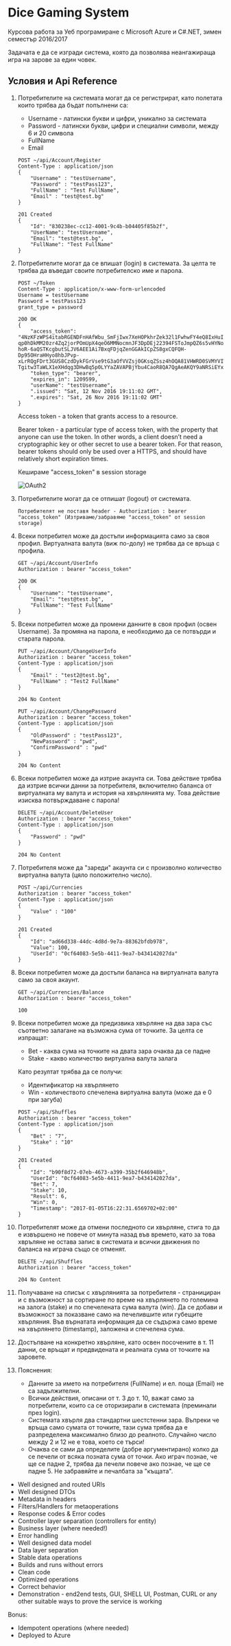 ﻿# Dice Gaming System
Курсова работа за Уеб програмиране с Microsoft Azure и C#.NET, зимен семестър 2016/2017

Задачата е да се изгради система, която да позволява неангажираща игра на зарове за един човек.

## Условия и Api Reference
1. Потребителите на системата могат да се регистрират, като полетата които трябва да бъдат попълнени са:
    - Username - латински букви и цифри, уникално за системата
    - Password - латински букви, цифри и специални символи, между 6 и 20 символа
    - FullName
    - Email

    ```
    POST ~/api/Account/Register
    Content-Type : application/json
    {
        "Username" : "testUsername",
        "Password" : "testPass123",
        "FullName" : "Test FullName",
        "Email" : "test@test.bg"
    }

    201 Created
	{
		"Id": "830238ec-cc12-4001-9c4b-b04405f85b2f",
		"UserName": "testUsername",
		"Email": "test@test.bg",
		"FullName": "Test FullName"
	}
    ```

2. Потребителите могат да се впишат (login) в системата. За целта те трябва да въведат своите потребителско име и парола.

    ```
    POST ~/Token
    Content-Type : application/x-www-form-urlencoded
    Username = testUsername
    Password = testPass123
    grant_type = password

    200 OK
    {
        "access_token": "4NzKFzWPS4itabRGENDFnHAfWbu_SmFjIwx7XeHOPkhrZek32l1FwhwFY4eQ8IxHuIvLDICwKmpVl6mDAS0XOAtDE0nAs4glXceuVhAqOfj1pkfFgoe-qp0hDkMM20zr4Zq2jorPOmUpX4qeO6MMNocmnJF3DpDEj22394FSToJmpQZ6s5vHYNoFqhaPR3d5LW2Y-hoR-6aQSTKcgbutSLJV6AEE1Ai7BxqFDjqZenGGAkICpZS8gxCQFQH-Dp95OHraHHyo8hbJPvp-xLrRQgFDrt3GUS8CzdDykFGrVse9tG3aOfVVZsj0GKsqZSsz4hOQA81VHWRD0SVMYVIW00Mv3Jau8TLhmgRfGEDi7SUPYgpNTvvsLJqbXiJitfaHnYF6HpM-Tgitw3TaWLX1eXHdqg3DHwBq5p0LYYaZAVAPBjYbu4CaoR8QA7QgAeAKQY9aNRSiEYxSLAMED0QFMBI4xsNsP2atNtzCE3pQlpM",
        "token_type": "bearer",
        "expires_in": 1209599,
        "userName": "testUsername",
        ".issued": "Sat, 12 Nov 2016 19:11:02 GMT",
        ".expires": "Sat, 26 Nov 2016 19:11:02 GMT"
    }
    ```

    Access token - a token that grants access to a resource.

    Bearer token - a particular type of access token, with the property that anyone can use the token. In other words, a client doesn’t need a cryptographic key or other secret to use a bearer token. For that reason, bearer tokens should only be used over a HTTPS, and should have relatively short expiration times.

    Кешираме "access_token" в session storage

    ![OAuth2](https://github.com/BiserSirakov/DiceGamingSystemApi/blob/master/oauth07.png)

3. Потребителите могат да се отпишат (logout) от системата.

    ```
    Потребителят не поставя header - Authorization : bearer "access_token" (Изтриваме/забравяме "access_token" от session storage)
    ```

4. Всеки потребител може да достъпи информацията само за своя профил. Виртуалната валута (виж по-долу) не трябва да се връща с профила.

    ```
    GET ~/api/Account/UserInfo
    Authorization : bearer "access_token"

    200 OK
    {
        "Username": "testUsername",
        "Email": "test@test.bg",
        "FullName": "Test FullName"
    }
    ```

5. Всеки потребител може да промени данните в своя профил (освен Username). За промяна на парола, е необходимо да се потвърди и старата парола.

    ```
    PUT ~/api/Account/ChangeUserInfo
    Authorization : bearer "access_token"
    Content-Type : application/json
    {
		"Email" : "test2@test.bg",
		"FullName" : "Test2 FullName"
	}

    204 No Content
    ```
	
	```
    PUT ~/api/Account/ChangePassword
    Authorization : bearer "access_token"
    Content-Type : application/json
    {
		"OldPassword" : "testPass123",
		"NewPassword" : "pwd",
		"ConfirmPassword" : "pwd"
	}

    204 No Content
    ```

6. Всеки потребител може да изтрие акаунта си. Това действие трябва да изтрие всички данни за потребителя, включително баланса от виртуалната му валута и история на хвърлянията му. Това действие изисква потвърждаване с парола!

	```
    DELETE ~/api/Account/DeleteUser
    Authorization : bearer "access_token"
    Content-Type : application/json
    {
		"Password" : "pwd"
	}

    204 No Content
    ```

7. Потребителя може да "зареди" акаунта си с произволно количество виртуална валута (цяло положително число).

	```
    POST ~/api/Currencies
    Authorization : bearer "access_token"
    Content-Type : application/json
    {
		"Value" : "100"
	}

    201 Created
	{
		"Id": "ad66d338-44dc-4d8d-9e7a-88362bfdb978",
		"Value": 100,
		"UserId": "0cf64083-5e5b-4411-9ea7-b434142027da"
	}
    ```

8. Всеки потребител може да достъпи баланса на виртуалната валута само за своя акаунт.

	```
    GET ~/api/Currencies/Balance
    Authorization : bearer "access_token"

    100
	```

9. Всеки потребител може да предизвика хвърляне на два зара със съответно залагане на възможна сума от точките. За целта се изпращат:
    - Bet - каква сума на точките на двата зара очаква да се падне
    - Stake - какво количество виртуална валута залага
    
    Като резултат трябва да се получи:
    - Идентификатор на хвърлянето
    - Win - количеството спечелена виртуална валута (може да е 0 при загуба)
	
	```
    POST ~/api/Shuffles
    Authorization : bearer "access_token"
    Content-Type : application/json
    {
		"Bet" : "7",
		"Stake" : "10"
	}

    201 Created
	{
		"Id": "b90f8d72-07eb-4673-a399-35b2f646948b",
		"UserId": "0cf64083-5e5b-4411-9ea7-b434142027da",
		"Bet": 7,
		"Stake": 10,
		"Result": 6,
		"Win": 0,
		"Timestamp": "2017-01-05T16:22:31.6569702+02:00"
	}
    ```
	
10. Потребителят може да отмени последното си хвърляне, стига то да е извършено не повече от минута назад във времето, като за това хвръляне не остава запис в системата и всички движения по баланса на играча също се отменят.

	```
    DELETE ~/api/Shuffles
    Authorization : bearer "access_token"

    204 No Content
    ```

11. Получаване на списък с хвърлянията за потребителя - странициран и с възможност за сортиране по време на хвърлянето по големина на залога (stake) и по спечелената сума валута (win). Да се добави и възможност за показване само на печелившите или губещите хвърляния. Във върнатата информация да се съдържа само време на хвърлянето (timestamp), заложена и спечелена сума.

	

12. Достъпване на конкретно хвърляне, като освен посочените в т. 11 данни, се връщат и предвидената и реалната сума от точките на заровете.

13. Пояснения:
    - Данните за името на потребителя (FullName) и ел. поща (Email) не са задължителни.
    - Всички действия, описани от т. 3 до т. 10, важат само за потребители, които са се оторизирали в системата (преминали през login).
    - Системата хвърля два стандартни шестстенни зара. Въпреки че връща само сумата от точките, тази сума трябва да е разпределена максимално близо до реалното. Случайно число между 2 и 12 не е това, което се търси!
    - Очаква се сами да определите (добре аргументирано) колко да се печели от всяка позната сума от точки. Ако играч познае, че ще се падне 2, трябва да печели повече ако познае, че ще се падне 5. Не забравяйте и печалбата за "къщата".
    
* Well designed and routed URIs
* Well designed DTOs
* Mеtadata in headers
* Filters/Handlers for metaoperations
* Response codes & Error codes
* Controller layer separation (controllers for entity)
* Business layer (where needed!)
* Error handling
* Well designed data model
* Data layer separation
* Stable data operations
* Builds and runs without errors
* Clean code
* Optimized operations
* Correct behavior
* Demonstration - end2end tests, GUI, SHELL UI, Postman, CURL or any other suitable ways to prove the service is working

Bonus:
* Idempotent operations (where needed)
* Deployed to Azure



